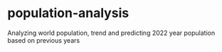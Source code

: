 # population-analysis
Analyzing world population, trend and predicting 2022 year population based on previous years 
